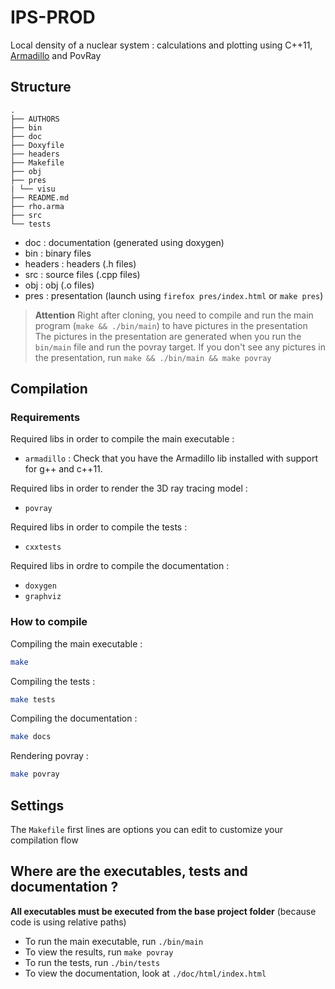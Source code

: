 # IPS-PROD 

Local density of a nuclear system : calculations and plotting using C++11, [Armadillo](http://arma.sourceforge.net/) and PovRay 


## Structure
```
.
├── AUTHORS
├── bin
├── doc
├── Doxyfile
├── headers
├── Makefile
├── obj
├── pres
| └── visu
├── README.md
├── rho.arma
├── src
└── tests
```

* doc : documentation (generated using doxygen)
* bin : binary files 
* headers : headers (.h files)
* src : source files (.cpp files)
* obj : obj (.o files)
* pres : presentation (launch using `firefox pres/index.html` or `make pres`)

>**Attention**
>Right after cloning, you need to compile and run the main program (`make && ./bin/main`) to have pictures in the presentation
>The pictures in the presentation are generated when you run the `bin/main` file and run the povray target.
>If you don't see any pictures in the presentation, run `make && ./bin/main && make povray`



## Compilation

### Requirements

Required libs in order to compile the main executable : 

- `armadillo` : Check that you have the Armadillo lib installed with support for g++ and c++11. 

Required libs in order to render the 3D ray tracing model :

- `povray`

Required libs in order to compile the tests : 

- `cxxtests` 


Required libs in ordre to compile the documentation : 

- `doxygen` 
- `graphviz`


### How to compile

Compiling the main executable : 

```Bash
make
```

Compiling the tests : 

```Bash
make tests
```

Compiling the documentation : 

```Bash
make docs
```

Rendering povray :

```Bash
make povray
```

## Settings

The `Makefile` first lines are options you can edit to customize your compilation flow

## Where are the executables, tests and documentation ?

**All executables must be executed from the base project folder**
(because code is using relative paths)

- To run the main executable, run `./bin/main`
- To view the results, run `make povray`
- To run the tests, run `./bin/tests`
- To view the documentation, look at `./doc/html/index.html`


